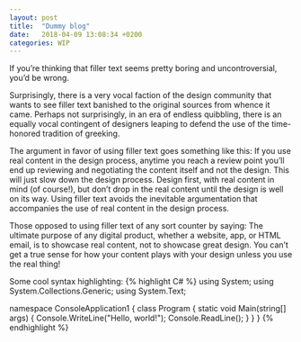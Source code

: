 ```yaml
---
layout: post
title:  "Dummy blog"
date:   2018-04-09 13:08:34 +0200
categories: WIP
---
```


If you’re thinking that filler text seems pretty boring and uncontroversial, you’d be wrong. 

Surprisingly, there is a very vocal faction of the design community that wants to see filler text banished to the original sources from whence it came. Perhaps not surprisingly, in an era of endless quibbling, there is an equally vocal contingent of designers leaping to defend the use of the time-honored tradition of greeking. 

The argument in favor of using filler text goes something like this: If you use real content in the design process, anytime you reach a review point you’ll end up reviewing and negotiating the content itself and not the design. This will just slow down the design process. Design first, with real content in mind (of course!), but don’t drop in the real content until the design is well on its way. Using filler text avoids the inevitable argumentation that accompanies the use of real content in the design process. 

Those opposed to using filler text of any sort counter by saying: The ultimate purpose of any digital product, whether a website, app, or HTML email, is to showcase real content, not to showcase great design. You can’t get a true sense for how your content plays with your design unless you use the real thing!

Some cool syntax highlighting:
{% highlight C# %}
using System;
using System.Collections.Generic;
using System.Text;

namespace ConsoleApplication1
{
    class Program
    {
        static void Main(string[] args)
        {
            Console.WriteLine("Hello, world!");
            Console.ReadLine();
        }
    }
}
{% endhighlight %}
